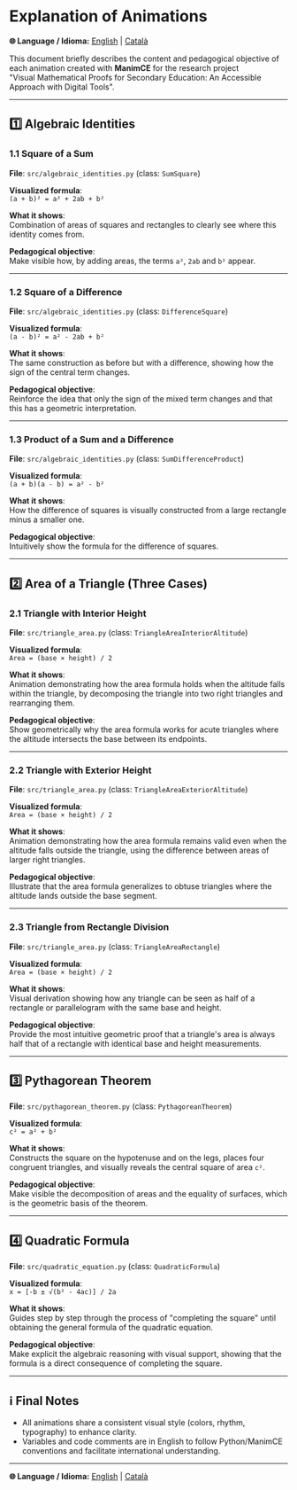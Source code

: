 # Explanation of Animations

**🌐 Language / Idioma:** [English](animation_explanations.en.md) | [Català](../ca/guia_execucio.md)

This document briefly describes the content and pedagogical objective of each animation created with **ManimCE** for the research project  
"Visual Mathematical Proofs for Secondary Education: An Accessible Approach with Digital Tools".

---

## 1️⃣ Algebraic Identities

### 1.1 Square of a Sum

**File**: `src/algebraic_identities.py` (class: `SumSquare`)

**Visualized formula**:  
`(a + b)² = a² + 2ab + b²`

**What it shows**:  
Combination of areas of squares and rectangles to clearly see where this identity comes from.

**Pedagogical objective**:  
Make visible how, by adding areas, the terms `a²`, `2ab` and `b²` appear.

---

### 1.2 Square of a Difference

**File**: `src/algebraic_identities.py` (class: `DifferenceSquare`)

**Visualized formula**:  
`(a - b)² = a² - 2ab + b²`

**What it shows**:  
The same construction as before but with a difference, showing how the sign of the central term changes.

**Pedagogical objective**:  
Reinforce the idea that only the sign of the mixed term changes and that this has a geometric interpretation.

---

### 1.3 Product of a Sum and a Difference

**File**: `src/algebraic_identities.py` (class: `SumDifferenceProduct`)

**Visualized formula**:  
`(a + b)(a - b) = a² - b²`

**What it shows**:  
How the difference of squares is visually constructed from a large rectangle minus a smaller one.

**Pedagogical objective**:  
Intuitively show the formula for the difference of squares.

---

## 2️⃣ Area of a Triangle (Three Cases)

### 2.1 Triangle with Interior Height

**File**: `src/triangle_area.py` (class: `TriangleAreaInteriorAltitude`)

**Visualized formula**:  
`Area = (base × height) / 2`

**What it shows**:  
Animation demonstrating how the area formula holds when the altitude falls within the triangle, by decomposing the triangle into two right triangles and rearranging them.

**Pedagogical objective**:  
Show geometrically why the area formula works for acute triangles where the altitude intersects the base between its endpoints.

---

### 2.2 Triangle with Exterior Height

**File**: `src/triangle_area.py` (class: `TriangleAreaExteriorAltitude`)

**Visualized formula**:  
`Area = (base × height) / 2`

**What it shows**:  
Animation demonstrating how the area formula remains valid even when the altitude falls outside the triangle, using the difference between areas of larger right triangles.

**Pedagogical objective**:  
Illustrate that the area formula generalizes to obtuse triangles where the altitude lands outside the base segment.

---

### 2.3 Triangle from Rectangle Division

**File**: `src/triangle_area.py` (class: `TriangleAreaRectangle`)

**Visualized formula**:  
`Area = (base × height) / 2`

**What it shows**:  
Visual derivation showing how any triangle can be seen as half of a rectangle or parallelogram with the same base and height.

**Pedagogical objective**:  
Provide the most intuitive geometric proof that a triangle's area is always half that of a rectangle with identical base and height measurements.

---

## 3️⃣ Pythagorean Theorem

**File**: `src/pythagorean_theorem.py` (class: `PythagoreanTheorem`)

**Visualized formula**:  
`c² = a² + b²`

**What it shows**:  
Constructs the square on the hypotenuse and on the legs, places four congruent triangles, and visually reveals the central square of area `c²`.

**Pedagogical objective**:  
Make visible the decomposition of areas and the equality of surfaces, which is the geometric basis of the theorem.

---

## 4️⃣ Quadratic Formula

**File**: `src/quadratic_equation.py` (class: `QuadraticFormula`)

**Visualized formula**:  
`x = [-b ± √(b² - 4ac)] / 2a`

**What it shows**:  
Guides step by step through the process of "completing the square" until obtaining the general formula of the quadratic equation.

**Pedagogical objective**:  
Make explicit the algebraic reasoning with visual support, showing that the formula is a direct consequence of completing the square.

---

## ℹ️ Final Notes

- All animations share a consistent visual style (colors, rhythm, typography) to enhance clarity.
- Variables and code comments are in English to follow Python/ManimCE conventions and facilitate international understanding.

---

**🌐 Language / Idioma:** [English](animation_explanations.en.md) | [Català](../ca/guia_execucio.md)
